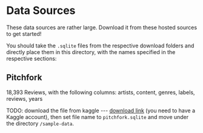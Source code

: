 # Data Sources

These data sources are rather large. Download it from these hosted sources to get started!

You should take the `.sqlite` files from the respective download folders and directly place them in this directory, with the names specified in the respective sections:

## Pitchfork

18,393 Reviews, with the following columns: artists, content, genres, labels, reviews, years

TODO: download the file from kaggle --- [download link](https://www.kaggle.com/nolanbconaway/pitchfork-data) (you need to have a Kaggle account), then set file name to `pitchfork.sqlite` and move under the directory `/sample-data`.